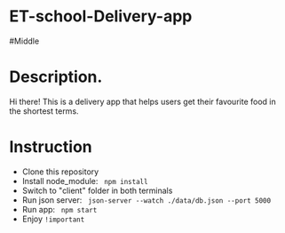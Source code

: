 # ET-school-Delivery-app
#Middle
<h1>Description.</h1>

Hi there! This is a delivery app that helps users get their favourite food in the shortest terms.

<h1>Instruction</h1>

<ul>
  <li>Clone this repository</li>
  <li>Install node_module: <code> npm install </code>
  <li>Switch to "client" folder in both terminals</li>
  <li>Run json server: <code> json-server --watch ./data/db.json --port 5000</code></li>
  <li>Run app: <code> npm start </code> </li>
  <li>Enjoy <code>!important</code></li>  
</ul>

